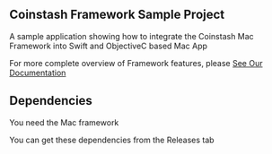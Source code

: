 ## Coinstash Framework Sample Project
A sample application showing how to integrate the Coinstash Mac Framework into Swift and ObjectiveC based Mac App

For more complete overview of Framework features, please [See Our Documentation](https://docs.mineful.co/docs/mac)

## Dependencies
You need the Mac framework

You can get these dependencies from the Releases tab
